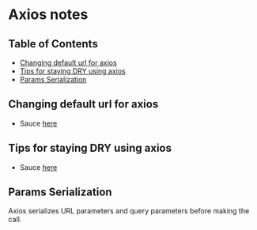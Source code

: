 # Axios notes

## Table of Contents

- [Changing default url for axios](#changing-default-url-for-axios)
- [Tips for staying DRY using axios](#tips-for-staying-dry-using-axios)
- [Params Serialization](#params-serialization)

## Changing default url for axios

- Sauce [here](https://stackoverflow.com/questions/47407564/change-the-default-base-url-for-axios)

## Tips for staying DRY using axios

- Sauce [here](https://css-tricks.com/stay-dry-using-axios-for-api-requests/)

## Params Serialization

Axios serializes URL parameters and query parameters before making the call.

